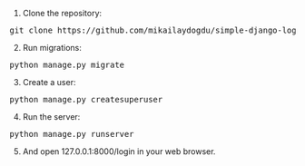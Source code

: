 1. Clone the repository:
<pre>git clone https://github.com/mikailaydogdu/simple-django-login.git</pre>

2. Run migrations:
<pre>python manage.py migrate</pre>

3. Create a user:
<pre>python manage.py createsuperuser</pre>

4. Run the server:
<pre>python manage.py runserver</pre>

5. And open 127.0.0.1:8000/login in your web browser.
